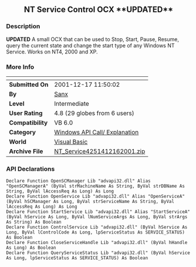﻿<div align="center">

## NT Service Control OCX \*\*UPDATED\*\*


</div>

### Description

**UPDATED** A small OCX that can be used to Stop, Start, Pause, Resume, query the current state and change the start type of any Windows NT Service. Works on NT4, 2000 and XP.
 
### More Info
 


<span>             |<span>
---                |---
**Submitted On**   |2001-12-17 11:50:02
**By**             |[Sanx](https://github.com/Planet-Source-Code/PSCIndex/blob/master/ByAuthor/sanx.md)
**Level**          |Intermediate
**User Rating**    |4.8 (29 globes from 6 users)
**Compatibility**  |VB 6\.0
**Category**       |[Windows API Call/ Explanation](https://github.com/Planet-Source-Code/PSCIndex/blob/master/ByCategory/windows-api-call-explanation__1-39.md)
**World**          |[Visual Basic](https://github.com/Planet-Source-Code/PSCIndex/blob/master/ByWorld/visual-basic.md)
**Archive File**   |[NT\_Service4251412162001\.zip](https://github.com/Planet-Source-Code/sanx-nt-service-control-ocx-updated__1-29541/archive/master.zip)

### API Declarations

```
Declare Function OpenSCManager Lib "advapi32.dll" Alias "OpenSCManagerA" (ByVal strMachineName As String, ByVal strDBName As String, ByVal lAccessReq As Long) As Long
Declare Function OpenService Lib "advapi32.dll" Alias "OpenServiceA" (ByVal hSCManager As Long, ByVal strServiceName As String, ByVal lAccessReq As Long) As Long
Declare Function StartService Lib "advapi32.dll" Alias "StartServiceA" (ByVal hService As Long, ByVal lNumServiceArgs As Long, ByVal strArgs As String) As Boolean
Declare Function ControlService Lib "advapi32.dll" (ByVal hService As Long, ByVal lControlCode As Long, lpServiceStatus As SERVICE_STATUS) As Boolean
Declare Function CloseServiceHandle Lib "advapi32.dll" (ByVal hHandle As Long) As Boolean
Declare Function QueryServiceStatus Lib "advapi32.dll" (ByVal hService As Long, lpServiceStatus As SERVICE_STATUS) As Boolean
```





